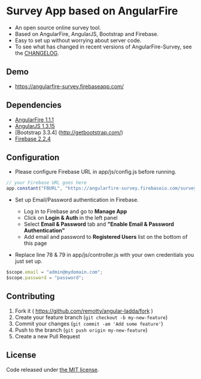 
# Survey App based on AngularFire

* An open source online survey tool.
* Based on AngularFire, AngularJS, Bootstrap and Firebase.
* Easy to set up without worrying about server code.
* To see what has changed in recent versions of AngularFire-Survey, see the [CHANGELOG](https://github.com/cdeng/angularFire-survey/blob/master/CHANGELOG.md).

## Demo

* https://angularfire-survey.firebaseapp.com/

## Dependencies

* [AngularFire 1.1.1](http://angularfire.com)
* [AngularJS 1.3.15](http://angularjs.org/)
* [Bootstrap 3.3.4] (http://getbootstrap.com/)
* [Firebase 2.2.4](http://firebase.com)

## Configuration

* Please configure Firebase URL in app/js/config.js before running.

```javascript
// your Firebase URL goes here
app.constant("FBURL", "https://angularfire-survey.firebaseio.com/surveys");
```

* Set up Email/Password authentication in Firebase.

    - Log in to Firebase and go to **Manage App**
    - Click on **Login & Auth** in the left panel
    - Select **Email & Password** tab and **"Enable Email & Password Authentication"**
    - Add email and password to **Registered Users** list on the bottom of this page

* Replace line 78 & 79 in app/js/controller.js with your own credentials you just set up.

```javascript
$scope.email = "admin@mydomain.com";
$scope.password = "password";
```

## Contributing

1. Fork it ( https://github.com/remotty/angular-ladda/fork )
2. Create your feature branch (`git checkout -b my-new-feature`)
3. Commit your changes (`git commit -am 'Add some feature'`)
4. Push to the branch (`git push origin my-new-feature`)
5. Create a new Pull Request

## License

Code released under [the MIT license](https://github.com/twbs/bootstrap/blob/master/LICENSE).